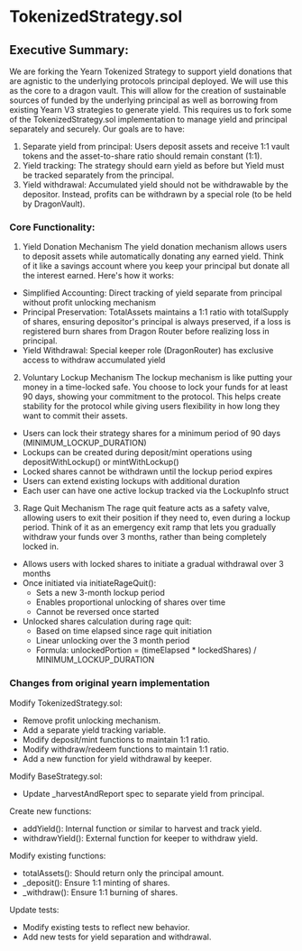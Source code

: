 # TokenizedStrategy.sol

## Executive Summary:
We are forking the Yearn Tokenized Strategy to support yield donations that are agnistic to the underlying protocols principal deployed. We will use this as the core to a dragon vault. This will allow for the creation of sustainable sources of funded by the underlying principal as well as borrowing from existing Yearn V3 strategies to generate yield. This requires us to fork some of the TokenizedStrategy.sol implementation to manage yield and principal separately and securely. Our goals are to have:

1) Separate yield from principal: Users deposit assets and receive 1:1 vault tokens and the asset-to-share ratio should remain constant (1:1).
2) Yield tracking: The strategy should earn yield as before but Yield must be tracked separately from the principal.
3) Yield withdrawal: Accumulated yield should not be withdrawable by the depositor. Instead, profits can be withdrawn by a special role (to be held by DragonVault).

### Core Functionality:

1. Yield Donation Mechanism
The yield donation mechanism allows users to deposit assets while automatically donating any earned yield. Think of it like a savings account where you keep your principal but donate all the interest earned. Here's how it works:

- Simplified Accounting: Direct tracking of yield separate from principal without profit unlocking mechanism
- Principal Preservation: TotalAssets maintains a 1:1 ratio with totalSupply of shares, ensuring depositor's principal is always preserved, if a loss is registered burn shares from Dragon Router before realizing loss in principal.
- Yield Withdrawal: Special keeper role (DragonRouter) has exclusive access to withdraw accumulated yield

2. Voluntary Lockup Mechanism
The lockup mechanism is like putting your money in a time-locked safe. You choose to lock your funds for at least 90 days, showing your commitment to the protocol. This helps create stability for the protocol while giving users flexibility in how long they want to commit their assets.

- Users can lock their strategy shares for a minimum period of 90 days (MINIMUM_LOCKUP_DURATION)
- Lockups can be created during deposit/mint operations using depositWithLockup() or mintWithLockup()
- Locked shares cannot be withdrawn until the lockup period expires
- Users can extend existing lockups with additional duration
- Each user can have one active lockup tracked via the LockupInfo struct

3. Rage Quit Mechanism
The rage quit feature acts as a safety valve, allowing users to exit their position if they need to, even during a lockup period. Think of it as an emergency exit ramp that lets you gradually withdraw your funds over 3 months, rather than being completely locked in.
- Allows users with locked shares to initiate a gradual withdrawal over 3 months
- Once initiated via initiateRageQuit():
  - Sets a new 3-month lockup period
  - Enables proportional unlocking of shares over time
  - Cannot be reversed once started
- Unlocked shares calculation during rage quit:
  - Based on time elapsed since rage quit initiation
  - Linear unlocking over the 3 month period
  - Formula: unlockedPortion = (timeElapsed * lockedShares) / MINIMUM_LOCKUP_DURATION


### Changes from original yearn implementation
Modify TokenizedStrategy.sol:
- Remove profit unlocking mechanism.
- Add a separate yield tracking variable.
- Modify deposit/mint functions to maintain 1:1 ratio.
- Modify withdraw/redeem functions to maintain 1:1 ratio.
- Add a new function for yield withdrawal by keeper.

Modify BaseStrategy.sol:
- Update _harvestAndReport spec to separate yield from principal.

Create new functions:
- addYield(): Internal function or similar to harvest and track yield.
- withdrawYield(): External function for keeper to withdraw yield.


Modify existing functions:
- totalAssets(): Should return only the principal amount.
- _deposit(): Ensure 1:1 minting of shares.
- _withdraw(): Ensure 1:1 burning of shares.


Update tests:
- Modify existing tests to reflect new behavior.
- Add new tests for yield separation and withdrawal.
